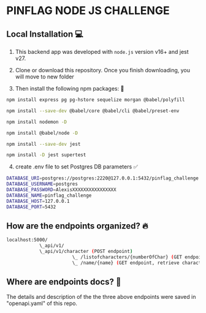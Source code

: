# PINFLAG NODE JS CHALLENGE

## Local Installation :computer:

1. This backend app was developed with `node.js` version v16+ and jest v27.

2. Clone or download this repository. Once you finish downloading, you will move to new folder

3. Then install the following npm packages: :eyes:

```sh
npm install express pg pg-hstore sequelize morgan @babel/polyfill

npm install --save-dev @babel/core @babel/cli @babel/preset-env

npm install nodemon -D

npm install @babel/node -D

npm install --save-dev jest

npm install -D jest supertest
```

4. create .env file to set Postgres DB parameters :white_check_mark:

```sh
DATABASE_URI=postgres://postgres:2220@127.0.0.1:5432/pinflag_challenge
DATABASE_USERNAME=postgres
DATABASE_PASSWORD=AlexisXXXXXXXXXXXXXXXX
DATABASE_NAME=pinflag_challenge
DATABASE_HOST=127.0.0.1
DATABASE_PORT=5432
```

## How are the endpoints organized? 🔥

```sh
localhost:5000/
            \_api/v1/
            \_api/v1/character (POST endpoint)
                        \_ /listofcharacters/{numberOfChar} (GET endpoint, retrieve N characters)
                        \_ /name/{name} (GET endpoint, retrieve character based on "name" parameter)
```

## Where are endpoints docs? :book:

The details and description of the the three above endpoints were saved in "openapi.yaml" of this repo.
